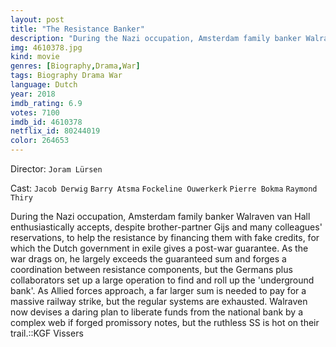 ```yaml
---
layout: post
title: "The Resistance Banker"
description: "During the Nazi occupation, Amsterdam family banker Walraven van Hall enthusiastically accepts, despite brother-partner Gijs and many colleagues' reservations, to help the resistance by financing them with fake credits, for which the Dutch government in exile gives a post-war guarantee. As the war drags on, he largely exceeds the guaranteed sum and forges a coordination between resistance components, but the Germans plus collaborators set up a large operation to find and roll up the 'underground bank'. As Allied forces approach, a far larger sum is needed to pay fo.."
img: 4610378.jpg
kind: movie
genres: [Biography,Drama,War]
tags: Biography Drama War 
language: Dutch
year: 2018
imdb_rating: 6.9
votes: 7100
imdb_id: 4610378
netflix_id: 80244019
color: 264653
---
```

Director: `Joram Lürsen`  

Cast: `Jacob Derwig` `Barry Atsma` `Fockeline Ouwerkerk` `Pierre Bokma` `Raymond Thiry` 

During the Nazi occupation, Amsterdam family banker Walraven van Hall enthusiastically accepts, despite brother-partner Gijs and many colleagues' reservations, to help the resistance by financing them with fake credits, for which the Dutch government in exile gives a post-war guarantee. As the war drags on, he largely exceeds the guaranteed sum and forges a coordination between resistance components, but the Germans plus collaborators set up a large operation to find and roll up the 'underground bank'. As Allied forces approach, a far larger sum is needed to pay for a massive railway strike, but the regular systems are exhausted. Walraven now devises a daring plan to liberate funds from the national bank by a complex web if forged promissory notes, but the ruthless SS is hot on their trail.::KGF Vissers